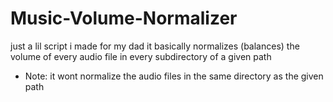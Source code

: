 # Music-Volume-Normalizer
just a lil script i made for my dad
it basically normalizes (balances) the volume of every audio file in every subdirectory of a given path
* Note: it wont normalize the audio files in the same directory as the given path
